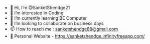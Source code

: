 - 👋 Hi, I’m @SanketShendge21
- 👀 I’m interested in Coding
- 🌱 I’m currently learning BE Computer
- 💞️ I’m looking to collaborate on business days
- 📫 How to reach me : sanketshendge88@gmail.com
- 🚀 Personal Website - https://sanketshendge.infinityfreeapp.com/

<!---
SanketShendge21/SanketShendge21 is a ✨ special ✨ repository because its `README.md` (this file) appears on your GitHub profile.
You can click the Preview link to take a look at your changes.
--->

